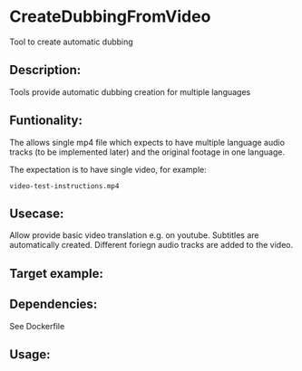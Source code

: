 # CreateDubbingFromVideo
Tool to create automatic dubbing

Description:
------------
Tools provide automatic dubbing creation for multiple languages

Funtionality:
-------------
The allows single mp4 file which expects to have multiple language audio tracks (to be implemented later) and the original footage in one language.

The expectation is to have single video, for example:
```
video-test-instructions.mp4
```

Usecase:
--------
Allow provide basic video translation e.g. on youtube.
Subtitles are automatically created.
Different foriegn audio tracks are added to the video.

Target example:
---------------


Dependencies:
-------------
See Dockerfile

Usage:
------

